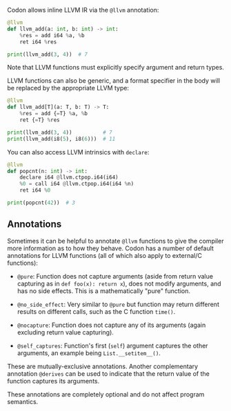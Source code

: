 Codon allows inline LLVM IR via the `@llvm` annotation:

``` python
@llvm
def llvm_add(a: int, b: int) -> int:
    %res = add i64 %a, %b
    ret i64 %res

print(llvm_add(3, 4))  # 7
```

Note that LLVM functions must explicitly specify argument
and return types.

LLVM functions can also be generic, and a format specifier
in the body will be replaced by the appropriate LLVM type:

``` python
@llvm
def llvm_add[T](a: T, b: T) -> T:
    %res = add {=T} %a, %b
    ret {=T} %res

print(llvm_add(3, 4))          # 7
print(llvm_add(i8(5), i8(6)))  # 11
```

You can also access LLVM intrinsics with `declare`:

``` python
@llvm
def popcnt(n: int) -> int:
    declare i64 @llvm.ctpop.i64(i64)
    %0 = call i64 @llvm.ctpop.i64(i64 %n)
    ret i64 %0

print(popcnt(42))  # 3
```

## Annotations

Sometimes it can be helpful to annotate `@llvm` functions to give
the compiler more information as to how they behave. Codon has
a number of default annotations for LLVM functions (all of
which also apply to external/C functions):

- `@pure`: Function does not capture arguments (aside from
  return value capturing as in `def foo(x): return x`), does not
  modify arguments, and has no side effects. This is a
  mathematically "pure" function.

- `@no_side_effect`: Very similar to `@pure` but function may
  return different results on different calls, such as the C
  function `time()`.

- `@nocapture`: Function does not capture any of its arguments
  (again excluding return value capturing).

- `@self_captures`: Function's first (`self`) argument captures
  the other arguments, an example being `List.__setitem__()`.

These are mutually-exclusive annotations. Another complementary
annotation `@derives` can be used to indicate that the return
value of the function captures its arguments.

These annotations are completely optional and do not affect
program semantics.
